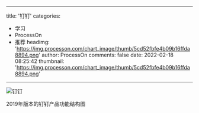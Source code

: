 
---
title: '钉钉'
categories: 
 - 学习
 - ProcessOn
 - 推荐
headimg: 'https://img.processon.com/chart_image/thumb/5cd52fbfe4b09b16ffda8894.png'
author: ProcessOn
comments: false
date: 2022-02-18 08:25:42
thumbnail: 'https://img.processon.com/chart_image/thumb/5cd52fbfe4b09b16ffda8894.png'
---

<div>   
<img class="thumb" alt="钉钉" src="https://img.processon.com/chart_image/thumb/5cd52fbfe4b09b16ffda8894.png" referrerpolicy="no-referrer">
<p>2019年版本的钉钉产品功能结构图</p>  
</div>
            